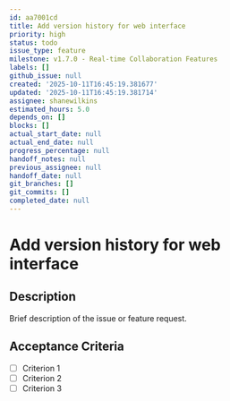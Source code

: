 ```yaml
---
id: aa7001cd
title: Add version history for web interface
priority: high
status: todo
issue_type: feature
milestone: v1.7.0 - Real-time Collaboration Features
labels: []
github_issue: null
created: '2025-10-11T16:45:19.381677'
updated: '2025-10-11T16:45:19.381714'
assignee: shanewilkins
estimated_hours: 5.0
depends_on: []
blocks: []
actual_start_date: null
actual_end_date: null
progress_percentage: null
handoff_notes: null
previous_assignee: null
handoff_date: null
git_branches: []
git_commits: []
completed_date: null
---
```


# Add version history for web interface

## Description

Brief description of the issue or feature request.

## Acceptance Criteria

- [ ] Criterion 1
- [ ] Criterion 2
- [ ] Criterion 3